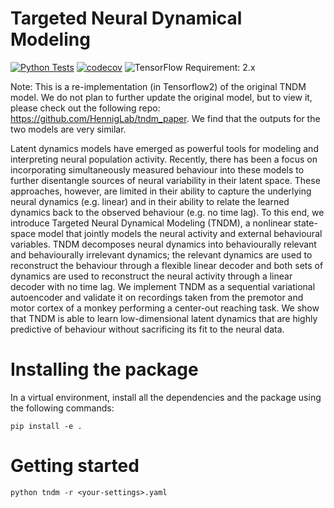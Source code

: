 # Targeted Neural Dynamical Modeling

[![Python Tests](https://github.com/HennigLab/tndm/actions/workflows/python-tests.yml/badge.svg)](https://github.com/uoe-neuro/tndm/actions/workflows/python-tests.yml) [![codecov](https://codecov.io/gh/HennigLab/tndm/branch/main/graph/badge.svg?token=EDXVU3YSEL)](https://codecov.io/gh/HennigLab/tndm) ![TensorFlow Requirement: 2.x](https://img.shields.io/badge/TensorFlow%20Requirement-2.x-brightgreen)

Note: This is a re-implementation (in Tensorflow2) of the original TNDM model. We do not plan to further update the original model, but to view it, please check out the following repo: https://github.com/HennigLab/tndm_paper. We find that the outputs for the two models are very similar.

Latent dynamics models have emerged as powerful tools for modeling and interpreting neural population activity. Recently, there has been a focus on incorporating simultaneously measured behaviour into these models to further disentangle sources of neural variability in their latent space. These approaches, however, are limited in their ability to capture the underlying neural dynamics (e.g. linear) and in their ability to relate the learned dynamics back to the observed behaviour (e.g. no time lag). To this end, we introduce Targeted Neural Dynamical Modeling (TNDM), a nonlinear state-space model that jointly models the neural activity and external behavioural variables. TNDM decomposes neural dynamics into behaviourally relevant and behaviourally irrelevant dynamics; the relevant dynamics are used to reconstruct the behaviour through a flexible linear decoder and both sets of dynamics are used to reconstruct the neural activity through a linear decoder with no time lag. We implement TNDM as a sequential variational autoencoder and validate it on recordings taken from the premotor and motor cortex of a monkey performing a center-out reaching task. We show that TNDM is able to learn low-dimensional latent dynamics that are highly predictive of behaviour without sacrificing its fit to the neural data.

# Installing the package

In a virtual environment, install all the dependencies and the package using the following commands:
```
pip install -e .
```

# Getting started

```
python tndm -r <your-settings>.yaml
```
